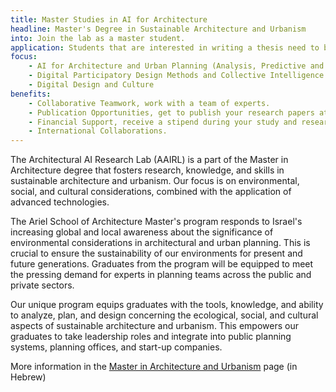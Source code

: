 ```yaml
---
title: Master Studies in AI for Architecture
headline: Master's Degree in Sustainable Architecture and Urbanism
into: Join the lab as a master student.
application: Students that are interested in writing a thesis need to be accepted to the master program in sustainable architecture and urbanism and send a short motivation letter.
focus:
    - AI for Architecture and Urban Planning (Analysis, Predictive and Generative)
    - Digital Participatory Design Methods and Collective Intelligence
    - Digital Design and Culture
benefits: 
    - Collaborative Teamwork, work with a team of experts.
    - Publication Opportunities, get to publish your research papers at renowned conferences.  
    - Financial Support, receive a stipend during your study and research period.
    - International Collaborations.
---
```



The Architectural AI Research Lab (AAIRL) is a part of the Master in Architecture degree that fosters research, knowledge, and skills in sustainable architecture and urbanism. Our focus is on environmental, social, and cultural considerations, combined with the application of advanced technologies. 

The Ariel School of Architecture Master's program responds to Israel's increasing global and local awareness about the significance of environmental considerations in architectural and urban planning. This is crucial to ensure the sustainability of our environments for present and future generations. Graduates from the program will be equipped to meet the pressing demand for experts in planning teams across the public and private sectors.

Our unique program equips graduates with the tools, knowledge, and ability to analyze, plan, and design concerning the ecological, social, and cultural aspects of sustainable architecture and urbanism. This empowers our graduates to take leadership roles and integrate into public planning systems, planning offices, and start-up companies.

More information in the [Master in Architecture and Urbanism](https://www.ariel.ac.il/wp/architecture/m-d/) page (in Hebrew)



